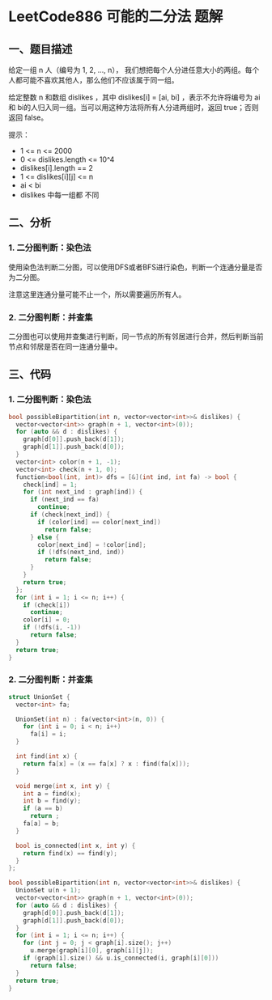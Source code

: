 # LeetCode886 可能的二分法 题解

## 一、题目描述

给定一组 n 人（编号为 1, 2, ..., n）， 我们想把每个人分进任意大小的两组。每个人都可能不喜欢其他人，那么他们不应该属于同一组。

给定整数 n 和数组 dislikes ，其中 dislikes[i] = [ai, bi] ，表示不允许将编号为 ai 和  bi的人归入同一组。当可以用这种方法将所有人分进两组时，返回 true；否则返回 false。

提示：

+ 1 <= n <= 2000
+ 0 <= dislikes.length <= 10^4
+ dislikes[i].length == 2
+ 1 <= dislikes\[i][j] <= n
+ ai < bi
+ dislikes 中每一组都 不同



## 二、分析

### 1. 二分图判断：染色法

使用染色法判断二分图，可以使用DFS或者BFS进行染色，判断一个连通分量是否为二分图。

注意这里连通分量可能不止一个，所以需要遍历所有人。

### 2. 二分图判断：并查集

二分图也可以使用并查集进行判断，同一节点的所有邻居进行合并，然后判断当前节点和邻居是否在同一连通分量中。



## 三、代码

### 1. 二分图判断：染色法

```c++
bool possibleBipartition(int n, vector<vector<int>>& dislikes) {
  vector<vector<int>> graph(n + 1, vector<int>(0));
  for (auto && d : dislikes) {
    graph[d[0]].push_back(d[1]);
    graph[d[1]].push_back(d[0]);
  }
  vector<int> color(n + 1, -1);
  vector<int> check(n + 1, 0);
  function<bool(int, int)> dfs = [&](int ind, int fa) -> bool {
    check[ind] = 1;
    for (int next_ind : graph[ind]) {
      if (next_ind == fa)
        continue;
      if (check[next_ind]) {
        if (color[ind] == color[next_ind])
          return false;
      } else {
        color[next_ind] = !color[ind];
        if (!dfs(next_ind, ind))
          return false;
      }
    }
    return true;
  };
  for (int i = 1; i <= n; i++) {
    if (check[i])
      continue;
    color[i] = 0;
    if (!dfs(i, -1))
      return false;
  }
  return true;
}
```

### 2. 二分图判断：并查集

```c++
struct UnionSet {
  vector<int> fa;

  UnionSet(int n) : fa(vector<int>(n, 0)) {
    for (int i = 0; i < n; i++)
      fa[i] = i;
  }

  int find(int x) {
    return fa[x] = (x == fa[x] ? x : find(fa[x]));
  }

  void merge(int x, int y) {
    int a = find(x);
    int b = find(y);
    if (a == b)
      return ;
    fa[a] = b;
  }

  bool is_connected(int x, int y) {
    return find(x) == find(y);
  }
};

bool possibleBipartition(int n, vector<vector<int>>& dislikes) {
  UnionSet u(n + 1);
  vector<vector<int>> graph(n + 1, vector<int>(0));
  for (auto && d : dislikes) {
    graph[d[0]].push_back(d[1]);
    graph[d[1]].push_back(d[0]);
  }
  for (int i = 1; i <= n; i++) {
    for (int j = 0; j < graph[i].size(); j++) 
      u.merge(graph[i][0], graph[i][j]);
    if (graph[i].size() && u.is_connected(i, graph[i][0]))
      return false;
  }
  return true;
}
```

